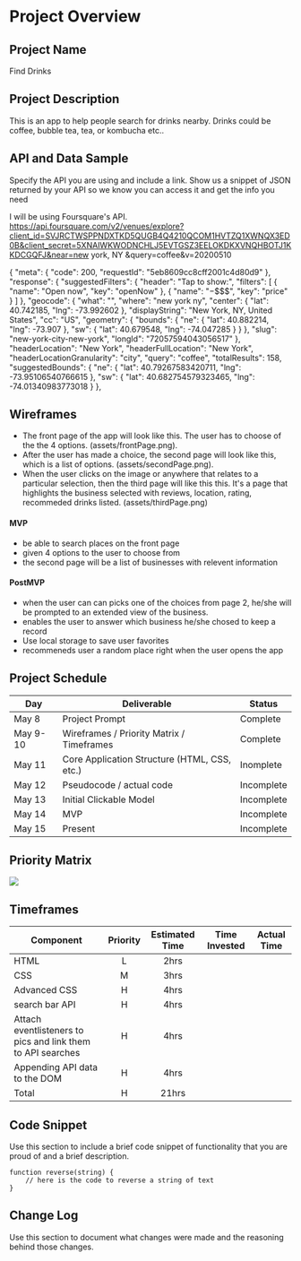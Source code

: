 # Project Overview

## Project Name

Find Drinks 

## Project Description

This is an app to help people search for drinks nearby.  Drinks could be coffee, bubble tea, tea, or kombucha etc.. 

## API and Data Sample

Specify the API you are using and include a link. Show us a snippet of JSON returned by your API so we know you can access it and get the info you need

I will be using Foursquare's API.  https://api.foursquare.com/v2/venues/explore?client_id=SVJRCTWSPPNDXTKD5QUGB4Q4210QCOM1HVTZQ1XWNQX3ED0B&client_secret=5XNAIWKWODNCHLJ5EVTGSZ3EELOKDKXVNQHBOTJ1KKDCGQFJ&near=new york, NY &query=coffee&v=20200510 

{
    "meta": {
        "code": 200,
        "requestId": "5eb8609cc8cff2001c4d80d9"
    },
    "response": {
        "suggestedFilters": {
            "header": "Tap to show:",
            "filters": [
                {
                    "name": "Open now",
                    "key": "openNow"
                },
                {
                    "name": "$-$$$$",
                    "key": "price"
                }
            ]
        },
        "geocode": {
            "what": "",
            "where": "new york ny",
            "center": {
                "lat": 40.742185,
                "lng": -73.992602
            },
            "displayString": "New York, NY, United States",
            "cc": "US",
            "geometry": {
                "bounds": {
                    "ne": {
                        "lat": 40.882214,
                        "lng": -73.907
                    },
                    "sw": {
                        "lat": 40.679548,
                        "lng": -74.047285
                    }
                }
            },
            "slug": "new-york-city-new-york",
            "longId": "72057594043056517"
        },
        "headerLocation": "New York",
        "headerFullLocation": "New York",
        "headerLocationGranularity": "city",
        "query": "coffee",
        "totalResults": 158,
        "suggestedBounds": {
            "ne": {
                "lat": 40.79267583420711,
                "lng": -73.95106540766615
            },
            "sw": {
                "lat": 40.682754579323465,
                "lng": -74.01340983773018
            }
        },

## Wireframes

- The front page of the app will look like this. The user has to choose of the the 4 options. (assets/frontPage.png). 
- After the user has made a choice, the second page will look like this, which is a list of options.  (assets/secondPage.png). 
- When the user clicks on the image or anywhere that relates to a particular selection, then the third page will like this this.  It's a page that highlights the business selected with reviews, location, rating, recommeded drinks listed.  (assets/thirdPage.png)

#### MVP 

- be able to search places on the front page 
- given 4 options to the user to choose from 
- the second page will be a list of businesses with relevent information

#### PostMVP  

- when the user can can picks one of the choices from page 2, he/she will be prompted to an extended view of the business. 
- enables the user to answer which business he/she chosed to keep a record 
- Use local storage to save user favorites
- recommeneds user a random place right when the user opens the app 

## Project Schedule

|  Day | Deliverable | Status
|---|---| ---|
|May 8| Project Prompt | Complete
|May 9-10| Wireframes / Priority Matrix / Timeframes | Complete
|May 11| Core Application Structure (HTML, CSS, etc.) | Inomplete
|May 12| Pseudocode / actual code | Incomplete
|May 13| Initial Clickable Model  | Incomplete
|May 14| MVP | Incomplete
|May 15| Present | Incomplete

## Priority Matrix

![](assets/Priority.png) 

## Timeframes

| Component | Priority | Estimated Time | Time Invested | Actual Time |
| --- | :---: |  :---: | :---: | :---: |
| HTML | L |2hrs| | | 
| CSS | M |3hrs| | | 
| Advanced CSS | H  |4hrs| 
| search bar API | H | 4hrs| | 
| Attach eventlisteners to pics and link them to API searches| H | 4hrs | | | 
| Appending API data to the DOM | H | 4hrs | | | 
| Total | H | 21hrs| | |

## Code Snippet

Use this section to include a brief code snippet of functionality that you are proud of and a brief description.  

```
function reverse(string) {
	// here is the code to reverse a string of text
}
```

## Change Log
 Use this section to document what changes were made and the reasoning behind those changes.  
